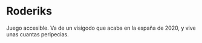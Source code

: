 # Roderiks
Juego accesible. Va de un visigodo que acaba en la españa de 2020, y vive unas cuantas peripecias.
